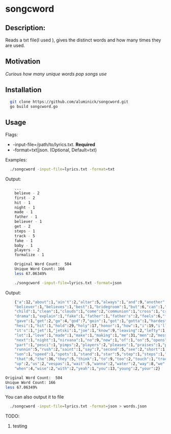 # songcword
## Description:

Reads a txt file(I used ), gives the distinct words and how many times they are used.
## Motivation 
*Curious how many unique words pop songs use*

## Installation
```bash
  git clone https://github.com/aluminick/songcword.git
  go build songcword.go
```
## Usage
Flags:
  * -input-file=/path/to/lyrics.txt. **Required**
  * -format=txt|json. (Optional, Default=txt)

Examples:
```bash
  ./songcword -input-file=lyrics.txt -format=txt
```
  Output:
```bash
    ...
    believe - 2
    first - 2
    hit - 1
    night - 1
    made - 1
    father - 1
    believer - 1
    get - 2
    steps - 1
    track - 5
    fake - 1
    baby - 1
    players - 2
    formalize - 1

    Original Word Count:  504
    Unique Word Count: 166
    less 67.06349%
```
```bash
    ./songcword -input-file=lyrics.txt -format=json
```
  Output:
```bash
    {"a":12,"about":1,"ain't":2,"altar":5,"always":1,"and":9,"another":5,"baby":1,"be":3,"being":1,"believe":2,
    "believer":1,"believes":1,"best":1,"bridegroom":1,"but":6,"can":1,"can't":7,"catchy":1,"cause":5,"chance":1,
    "child":1,"clean":1,"clouds":1,"come":2,"communion":1,"cross":1,"crushing":2,"desi":1,"do":1,"don't":8,"down":1,
    "drama":1,"explain":1,"fake":1,"father":1,"father's":2,"feels":6,"first":2,"fleshy":1,"fools":2,"formalize":1,
    "gave":1,"get":2,"go":4,"god":7,"goin":1,"got":1,"gotta":1,"hardest":1,"he":3,"he'll":1,"hear":1,"heart":1,
    "hesi":1,"hit":1,"hold":29,"holy":17,"honor":1,"how":1,"i":19,"i'll":1,"i'm":2,"if":1,"in":7,"is":3,"it":4,
    "it's":1,"jet":1,"jetski":1,"joe":1,"know":9,"leaving":2,"lefty":1,"let's":1,"life":2,"like":9,"lionel":1,
    "lot":1,"love":1,"made":1,"make":1,"making":1,"me":31,"men":2,"messi":1,"messy":1,"might":2,"my":2,"name":1,
    "next":1,"night":1,"nirvana":1,"no":9,"now":1,"of":1,"on":5,"opens":1,"or":1,"oscar":1,"out":1,"parlay":1,
    "part":1,"pesci":1,"pimps":2,"players":2,"pleases":1,"praises":1,"proud":2,"rapper":1,"rent":1,"river":1,
    "runnin":5,"rush":2,"saint":1,"say":7,"second":5,"see":2,"short":1,"sing":1,"sinners":1,"sky":1,"snack":1,"so":7,
    "son":1,"speed":1,"spots":1,"stand":1,"star":5,"step":1,"steps":1,"suffer":1,"take":2,"takes":1,"temper":1,
    "that":6,"the":36,"they":5,"think":1,"to":9,"too":2,"touch":1,"track":5,"trip":1,"trust":1,"tween":2,"union":1,
    "up":2,"us":2,"vespas":1,"wait":5,"wanna":2,"water":2,"way":8,"we":4,"we're":2,"weed":1,"week":1,"well":1,
    "when":4,"wise":2,"with":2,"yeah":1,"you":13,"young":2,"your":2}

Original Word Count:  504
Unique Word Count: 166
less 67.06349%
```

You can also output it to file
```bash
  ./songcword -input-file=lyrics.txt -format=json > words.json
```
TODO:
1. testing